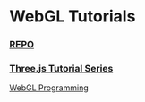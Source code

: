 # WebGL Tutorials

### [REPO](https://github.com/SonarSystems/WebGL-Tutorials)

<!--[Setup Three.js - WebGL Programming](https://www.youtube.com/watch?v=TGiJqJCLh0Q)-->

### [Three.js Tutorial Series](https://www.youtube.com/playlist?list=PLRtjMdoYXLf6mvjCmrltvsD0j12ZQDMfE)

[WebGL Programming](https://www.youtube.com/watch?v=L6uBJvoBhPA&list=PLRtjMdoYXLf4aWJ5WJl8_vBnynl6st_sQ)
